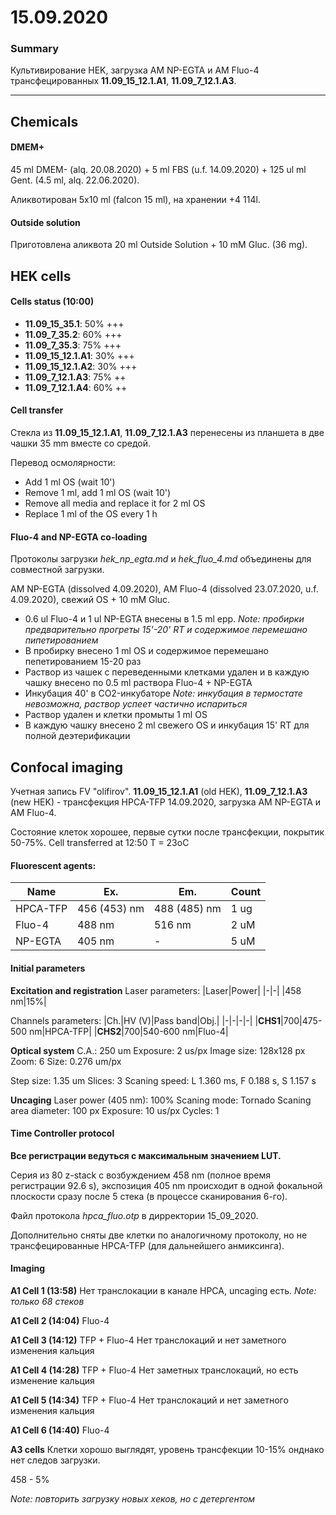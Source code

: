 15.09.2020
==========

### Summary 
Культивирование HEK, загрузка AM NP-EGTA и AM Fluo-4 трансфецированных **11.09_15_12.1.A1**, **11.09_7_12.1.A3**.

---

## Chemicals
#### DMEM+
45 ml DMEM- (alq. 20.08.2020) + 5 ml FBS (u.f. 14.09.2020) + 125 ul ml Gent. (4.5 ml, alq. 22.06.2020).

Аликвотирован 5x10 ml (falcon 15 ml), на хранении +4 114l.

#### Outside solution
Приготовлена аликвота 20 ml Outside Solution + 10 mM Gluc. (36 mg).


## HEK cells
#### Cells status (10:00)
- **11.09_15_35.1**: 50% +++
- **11.09_7_35.2**: 60% +++
- **11.09_7_35.3**: 75% +++
- **11.09_15_12.1.A1**: 30% +++
- **11.09_15_12.1.A2**: 30% +++
- **11.09_7_12.1.A3**: 75% ++
- **11.09_7_12.1.A4**: 60% ++

#### Cell transfer 
Стекла из **11.09_15_12.1.A1**, **11.09_7_12.1.A3** перенесены из планшета в две чашки 35 mm вместе со средой.

Перевод осмолярности:
- Add 1 ml OS (wait 10')
- Remove 1 ml, add 1 ml OS (wait 10')
- Remove all media and replace it for 2 ml OS
- Replace 1 ml of the OS every 1 h

#### Fluo-4 and NP-EGTA co-loading
Протоколы загрузки *hek_np_egta.md* и *hek_fluo_4.md* объединены для совместной загрузки.

AM NP-EGTA (dissolved 4.09.2020), AM Fluo-4 (dissolved 23.07.2020, u.f. 4.09.2020), свежий OS + 10 mM Gluc.

- 0.6 ul Fluo-4 и 1 ul NP-EGTA внесены в 1.5 ml epp.
*Note: пробирки предварительно прогреты 15'-20' RT и содержимое перемешано пипетированием*
- В пробирку внесено 1 ml OS и содержимое перемешано пепетированием 15-20 раз
- Раствор из чашек с переведенными клетками удален и в каждую чашку внесено по 0.5 ml раствора Fluo-4 + NP-EGTA
- Инкубация 40' в CO2-инкубаторе
*Note: инкубация в термостате невозможна, раствор успеет частично испариться*
- Раствор удален и клетки промыты 1 ml OS
- В каждую чашку внесено 2 ml свежего OS и инкубация 15' RT для полной деэтерификации


## Confocal imaging
Учетная запись FV "olifirov".
 **11.09_15_12.1.A1** (old HEK), **11.09_7_12.1.A3** (new HEK) - трансфекция HPCA-TFP 14.09.2020, загрузка AM NP-EGTA и AM Fluo-4.

Состояние клеток хорошее, первые сутки после трансфекции, покрытик 50-75%.
Cell transferred at 12:50
T = 23oC

#### Fluorescent agents:
|Name|Ex.|Em.|Count|
|-|-|-|-|
|HPCA-TFP|456 (453) nm|488 (485) nm|1 ug|
|Fluo-4|488 nm|516 nm|2 uM|
|NP-EGTA|405 nm|-|5 uM|

#### Initial parameters 
**Excitation and registration**
Laser parameters:
|Laser|Power|
|-|-|
|458 nm|15%|

Channels parameters:
|Ch.|HV (V)|Pass band|Obj.|
|-|-|-|-|
|**CHS1**|700|475-500 nm|HPCA-TFP|
|**CHS2**|700|540-600 nm|Fluo-4|


**Optical system**
C.A.: 250 um
Exposure: 2 us/px
Image size: 128x128 px
Zoom: 6
Size: 0.276 um/px

Step size: 1.35 um
Slices: 3
Scaning speed: L 1.360 ms, F 0.188 s, S 1.157 s

**Uncaging**
Laser power (405 nm): 100%
Scaning mode: Tornado
Scaning area diameter: 100 px
Exposure: 10 us/px
Cycles: 1

#### Time Controller protocol
**Все регистрации ведуться с максимальным значением LUT.**

Серия из 80 z-stack с возбуждением 458 nm (полное время регистрации 92.6 s), экспозиция 405 nm происходит в одной фокальной плоскости сразу после 5 стека (в процессе сканирования 6-го).

Файл протокола *hpca_fluo.otp* в дирректории 15_09_2020.

Дополнительно сняты две клетки по аналогичному протоколу, но не трансфецированные HPCA-TFP (для дальнейшего анмиксинга).

#### Imaging

**A1 Cell 1 (13:58)**
Нет транслокации в канале HPCA, uncaging есть.
*Note: только 68 стеков*

**A1 Cell 2 (14:04)**
Fluo-4

**A1 Cell 3 (14:12)**
TFP + Fluo-4
Нет транслокаций и нет заметного изменения кальция

**A1 Cell 4 (14:28)**
TFP + Fluo-4
Нет заметных транслокаций, но есть изменение кальция

**A1 Cell 5 (14:34)**
TFP + Fluo-4
Нет транслокаций и нет заметного изменения кальция

**A1 Cell 6 (14:40)**
Fluo-4


**A3 cells**
Клетки хорошо выглядят, уровень трансфекции 10-15% онднако нет следов загрузки.

458 - 5%

*Note: повторить загрузку новых хеков, но с детергентом*
